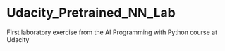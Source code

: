 # Udacity_Pretrained_NN_Lab
First laboratory exercise from the AI Programming with Python course at Udacity
